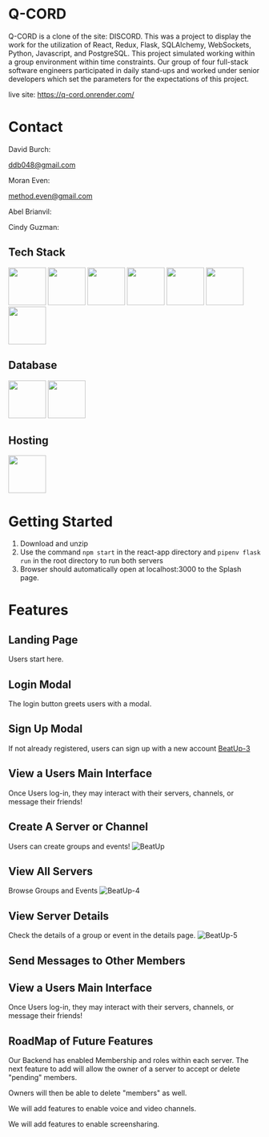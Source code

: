 # Q-CORD

Q-CORD is a clone of the site: DISCORD.  This was a project to display the work for the utilization of React, Redux, Flask, SQLAlchemy, WebSockets, Python, Javascript, and PostgreSQL.  This project simulated working within a group environment within time constraints.  Our group of four full-stack software engineers participated in daily stand-ups and worked under senior developers which set the parameters for the expectations of this project.

live site: https://q-cord.onrender.com/

# Contact

David Burch:

ddb048@gmail.com

Moran Even:

method.even@gmail.com

Abel Brianvil:


Cindy Guzman:

## Tech Stack

[<img src="https://user-images.githubusercontent.com/105324675/190725431-5033a82c-51ff-4a9a-b9ff-48ad606a2a5e.svg" width="75" height="75">](https://www.javascript.com/) [<img src="https://user-images.githubusercontent.com/105324675/190726531-63e5fa0c-5e9a-4e12-a4df-ac578bdfefb3.svg" width="75" height="75">](https://whatwg.org/) [<img src="https://user-images.githubusercontent.com/105324675/190727242-21af03e1-b793-4257-bdc5-14996fb8da63.svg" width="75" height="75">](https://www.css3.com/) [<img src="https://user-images.githubusercontent.com/105324675/190727472-da7d5a51-ef2e-4f71-b90c-333debd2d147.svg" width="75" height="75">](https://reactjs.org/) [<img src="https://user-images.githubusercontent.com/105324675/190727697-f61e28b7-1597-4be0-9dc4-dbc443790f86.svg" width="75" height="75">](https://redux.js.org/) [<img src="https://user-images.githubusercontent.com/105324675/190729715-5aeed1a2-0914-413e-ac4b-de23aa7ed802.svg" width="75" height="75">](https://nodejs.org/en) [<img src="https://user-images.githubusercontent.com/105324675/190729918-773ddf18-90d3-4d52-aa81-c02731d413bf.svg" width="75" height="75">](https://www.npmjs.com/)


## Database
[<img src="https://user-images.githubusercontent.com/105324675/190727354-8f322958-5b34-4c96-b052-358d06d0d9ef.svg" width="75" height="75">](https://www.postgresql.org) [<img src="https://user-images.githubusercontent.com/105324675/190739700-864f937c-4e43-48ea-9216-00edb49d301d.svg" width="75" height="75">](https://sequelize.org/)


## Hosting
[<img src="https://user-images.githubusercontent.com/105324675/190728454-cada0d3c-3da2-4a21-a781-62d398a96538.svg" width="75" height="75">](https://www.heroku.com)




# Getting Started

 1. Download and unzip
 2. Use the command ```npm start``` in the react-app directory and ```pipenv flask run``` in the root directory to run both servers
 3. Browser should automatically open at localhost:3000 to the Splash page.


# Features

## Landing Page

Users start here.



## Login Modal

The login button greets users with a modal.


## Sign Up Modal


If not already registered, users can sign up with a new account
[BeatUp-3](https://user-images.githubusercontent.com/106298312/197461068-7a567cce-371b-4d85-b424-d8dd1b59504a.png)



## View a Users Main Interface
Once Users log-in, they may interact with their servers, channels, or message their friends!

## Create A Server or Channel


Users can create groups and events!
![BeatUp](https://user-images.githubusercontent.com/106298312/197461334-fd9161ab-fed4-4b5d-ac3d-9ffc7254606d.png)


## View All Servers


Browse Groups and Events
![BeatUp-4](https://user-images.githubusercontent.com/106298312/197461388-f5c06900-b4cb-425d-bb9d-0cdf8efc5954.png)




## View Server Details

Check the details of a group or event in the details page.
![BeatUp-5](https://user-images.githubusercontent.com/106298312/197461411-38c60b35-5b53-4bcf-8a29-554148d07f87.png)



## Send Messages to Other Members


## View a Users Main Interface
Once Users log-in, they may interact with their servers, channels, or message their friends!


## RoadMap of Future Features
Our Backend has enabled Membership and roles within each server.  The next feature
to add will allow the owner of a server to accept or delete "pending" members.

Owners will then be able to delete "members" as well.

We will add features to enable voice and video channels.

We will add features to enable screensharing.
